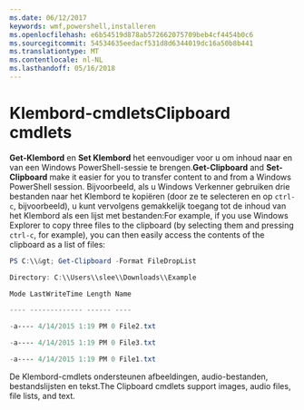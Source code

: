 ```yaml
---
ms.date: 06/12/2017
keywords: wmf,powershell,installeren
ms.openlocfilehash: e6b54519d878ab572662075709beb4cf4454b0c6
ms.sourcegitcommit: 54534635eedacf531d8d6344019dc16a50b8b441
ms.translationtype: MT
ms.contentlocale: nl-NL
ms.lasthandoff: 05/16/2018
---
```

# <a name="clipboard-cmdlets"></a><span data-ttu-id="ab272-102">Klembord-cmdlets</span><span class="sxs-lookup"><span data-stu-id="ab272-102">Clipboard cmdlets</span></span>
<span data-ttu-id="ab272-103">**Get-Klembord** en **Set Klembord** het eenvoudiger voor u om inhoud naar en van een Windows PowerShell-sessie te brengen.</span><span class="sxs-lookup"><span data-stu-id="ab272-103">**Get-Clipboard** and **Set-Clipboard** make it easier for you to transfer content to and from a Windows PowerShell session.</span></span> <span data-ttu-id="ab272-104">Bijvoorbeeld, als u Windows Verkenner gebruiken drie bestanden naar het Klembord te kopiëren (door ze te selecteren en op `ctrl-c`, bijvoorbeeld), u kunt vervolgens gemakkelijk toegang tot de inhoud van het Klembord als een lijst met bestanden:</span><span class="sxs-lookup"><span data-stu-id="ab272-104">For example, if you use Windows Explorer to copy three files to the clipboard (by selecting them and pressing `ctrl-c`, for example), you can then easily access the contents of the clipboard as a list of files:</span></span>

```powershell
PS C:\\&gt; Get-Clipboard -Format FileDropList

Directory: C:\\Users\\slee\\Downloads\\Example

Mode LastWriteTime Length Name

---- ------------- ------ ----

-a---- 4/14/2015 1:19 PM 0 File2.txt

-a---- 4/14/2015 1:19 PM 0 File3.txt

-a---- 4/14/2015 1:19 PM 0 File1.txt
```


<span data-ttu-id="ab272-105">De Klembord-cmdlets ondersteunen afbeeldingen, audio-bestanden, bestandslijsten en tekst.</span><span class="sxs-lookup"><span data-stu-id="ab272-105">The Clipboard cmdlets support images, audio files, file lists, and text.</span></span>
